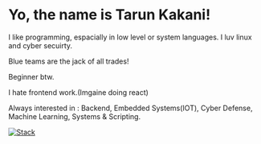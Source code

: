 # Yo, the name is Tarun Kakani!
I like programming, espacially in low level or system languages.
I luv linux and cyber secuirty.

Blue teams are the jack of all trades!

Beginner btw.

I hate frontend work.(Imgaine doing react)

Always interested in : Backend, Embedded Systems(IOT), Cyber Defense, Machine Learning, Systems & Scripting.

[![Stack](https://skillicons.dev/icons?i=c,cpp,c#,java,python,javascript,rust,go,bash,powershell&perline=4)](https://skillicons.dev)
